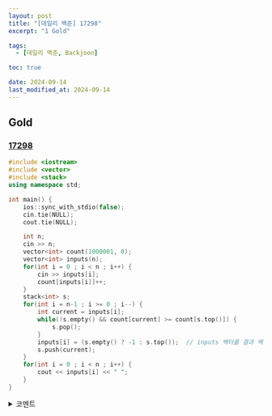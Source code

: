 ```yaml
---
layout: post
title: "[데일리 백준] 17298"
excerpt: "1 Gold"

tags:
  - [데일리 백준, Backjoon]

toc: true

date: 2024-09-14
last_modified_at: 2024-09-14
---
```

## Gold
### [17298][def]

```c++
#include <iostream>
#include <vector>
#include <stack>
using namespace std;

int main() {
    ios::sync_with_stdio(false);
    cin.tie(NULL);
    cout.tie(NULL);

    int n;
    cin >> n;
    vector<int> count(1000001, 0);
    vector<int> inputs(n);
    for(int i = 0 ; i < n ; i++) {
        cin >> inputs[i];
        count[inputs[i]]++;
    }
    stack<int> s;
    for(int i = n-1 ; i >= 0 ; i--) {
        int current = inputs[i];
        while(!s.empty() && count[current] >= count[s.top()]) {
            s.pop();
        }
        inputs[i] = (s.empty() ? -1 : s.top());  // inputs 벡터를 결과 백터로 재사용(메모리 절약)
        s.push(current);
    }
    for(int i = 0 ; i < n ; i++) {
        cout << inputs[i] << " ";
    }
}
```

<details>
<summary>코멘트</summary>
<div markdown="1">

- 스택을 활용하는 문제.

- [오큰수][def2] 문제와 사실상 크게 다를 게 없다.

</div>
</details>

[def]: https://www.acmicpc.net/problem/17298
[def2]: https://www.acmicpc.net/problem/17298